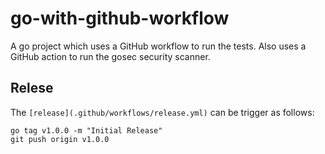 # go-with-github-workflow

A go project which uses a GitHub workflow to run the tests. Also uses a GitHub action to run the gosec security scanner.


## Relese 

The `[release](.github/workflows/release.yml)` can be trigger as follows:

```
go tag v1.0.0 -m "Initial Release"
git push origin v1.0.0
```
